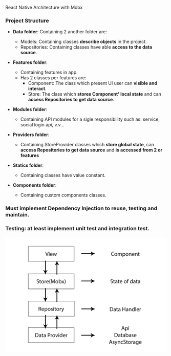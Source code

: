 React Native Architecture with Mobx

### Project Structure
* **Data folder**: Containing 2 another folder are:
  - Models: Containing classes **describe objects** in the project.
  - Repositories: Containing classes have able **access to the data source**.
  
* **Features folder**:
  - Containing features in app.
  - Has 2 classes per features are: 
    - Component: The class which present UI user can **visible and interact**.
    - Store: The class which **stores Component' local state** and can **access Repositories to get data source**.

* **Modules folder**:
  - Containing API modules for a sigle responsibility such as: service, social login api, v.v...
  
* **Providers folder**:
  - Containing StoreProvider classes which **store global state**, can **access Repositories to get data source** and **is accessed from 2 or features**
  
* **Statics folder**:
  - Containing classes have value constant.
  
* **Components folder**:
  - Containing custom components classes.

### Must implement Dependency Injection to reuse, testing and maintain.

### Testing: at least implement unit test and integration test.

![](react_native_mobx.jpg)
